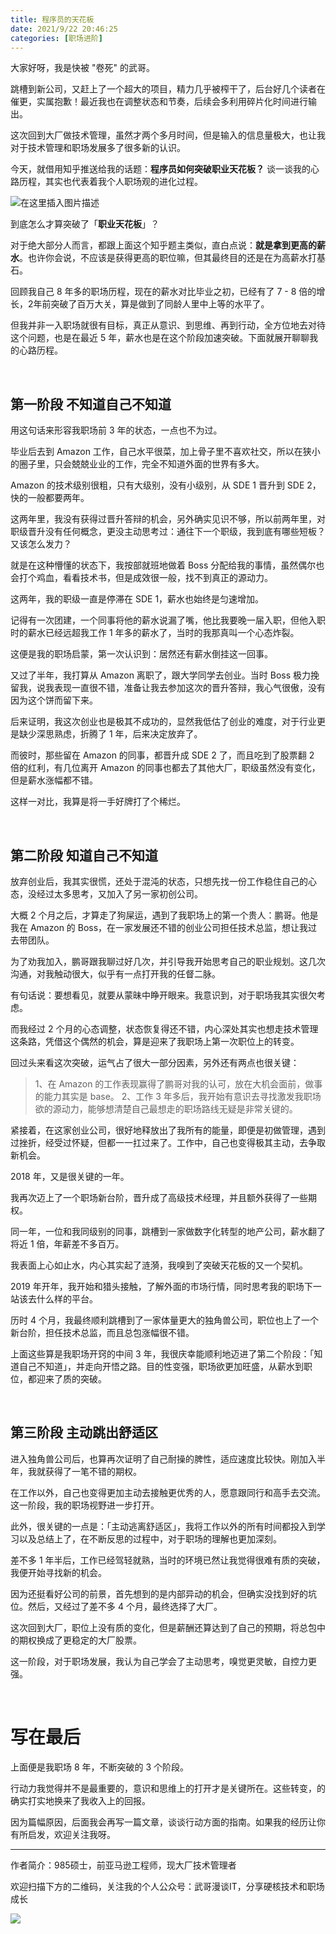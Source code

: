 ```yaml
---
title: 程序员的天花板
date: 2021/9/22 20:46:25
categories: [职场进阶]
---
```


大家好呀，我是快被 "卷死" 的武哥。

跳槽到新公司，又赶上了一个超大的项目，精力几乎被榨干了，后台好几个读者在催更，实属抱歉！最近我也在调整状态和节奏，后续会多利用碎片化时间进行输出。

这次回到大厂做技术管理，虽然才两个多月时间，但是输入的信息量极大，也让我对于技术管理和职场发展多了很多新的认识。

今天，就借用知乎推送给我的话题：**程序员如何突破职业天花板？** 谈一谈我的心路历程，其实也代表着我个人职场观的进化过程。

<!-- more -->

![在这里插入图片描述](https://img-blog.csdnimg.cn/4eed378a7f654a77ae08c43e95bc69d0.png?x-oss-process=image/watermark,type_ZHJvaWRzYW5zZmFsbGJhY2s,shadow_50,text_Q1NETiBA5q2m5ZOl5ryr6LCISVQ=,size_20,color_FFFFFF,t_70,g_se,x_16#pic_center)

到底怎么才算突破了「**职业天花板**」？

对于绝大部分人而言，都跟上面这个知乎题主类似，直白点说：**就是拿到更高的薪水**。也许你会说，不应该是获得更高的职位嘛，但其最终目的还是在为高薪水打基石。

回顾我自己 8 年多的职场历程，现在的薪水对比毕业之初，已经有了 7 - 8 倍的增长，2年前突破了百万大关，算是做到了同龄人里中上等的水平了。

但我并非一入职场就很有目标，真正从意识、到思维、再到行动，全方位地去对待这个问题，也是在最近 5 年，薪水也是在这个阶段加速突破。下面就展开聊聊我的心路历程。

<br/>

## 第一阶段  不知道自己不知道

用这句话来形容我职场前 3 年的状态，一点也不为过。

毕业后去到 Amazon 工作，自己水平很菜，加上骨子里不喜欢社交，所以在狭小的圈子里，只会兢兢业业的工作，完全不知道外面的世界有多大。

Amazon 的技术级别很粗，只有大级别，没有小级别，从 SDE 1 晋升到 SDE 2，快的一般都要两年。

这两年里，我没有获得过晋升答辩的机会，另外确实见识不够，所以前两年里，对职级晋升没有任何概念，更没主动思考过：通往下一个职级，我到底有哪些短板？又该怎么发力？

就是在这种懵懂的状态下，我按部就班地做着 Boss 分配给我的事情，虽然偶尔也会打个鸡血，看看技术书，但是成效很一般，找不到真正的源动力。

这两年，我的职级一直是停滞在 SDE 1，薪水也始终是匀速增加。

记得有一次团建，一个同事将他的薪水说漏了嘴，他比我要晚一届入职，但他入职时的薪水已经远超我工作 1 年多的薪水了，当时的我那真叫一个心态炸裂。

这便是我的职场启蒙，第一次认识到：居然还有薪水倒挂这一回事。

又过了半年，我打算从 Amazon 离职了，跟大学同学去创业。当时 Boss 极力挽留我，说我表现一直很不错，准备让我去参加这次的晋升答辩，我心气很傲，没有因为这个饼而留下来。

后来证明，我这次创业也是极其不成功的，显然我低估了创业的难度，对于行业更是缺少深思熟虑，折腾了 1 年，后来决定放弃了。

而彼时，那些留在 Amazon 的同事，都晋升成 SDE 2 了，而且吃到了股票翻 2 倍的红利，有几位离开 Amazon 的同事也都去了其他大厂，职级虽然没有变化，但是薪水涨幅都不错。

这样一对比，我算是将一手好牌打了个稀烂。

<br/>

## 第二阶段 知道自己不知道
放弃创业后，我其实很慌，还处于混沌的状态，只想先找一份工作稳住自己的心态，没经过太多思考，又加入了另一家初创公司。

大概 2 个月之后，才算走了狗屎运，遇到了我职场上的第一个贵人：鹏哥。他是我在 Amazon 的 Boss，在一家发展还不错的创业公司担任技术总监，想让我过去带团队。

为了劝我加入，鹏哥跟我聊过好几次，并引导我开始思考自己的职业规划。这几次沟通，对我触动很大，似乎有一点打开我的任督二脉。

有句话说：要想看见，就要从蒙昧中睁开眼来。我意识到，对于职场我其实很欠考虑。

而我经过 2 个月的心态调整，状态恢复得还不错，内心深处其实也想走技术管理这条路，凭借这个偶然的机会，算是迎来了我职场上第一次职位上的转变。

回过头来看这次突破，运气占了很大一部分因素，另外还有两点也很关键：
>1、在 Amazon 的工作表现赢得了鹏哥对我的认可，放在大机会面前，做事的能力其实是 base。
>2、工作 3 年多后，我开始有意识去寻找激发我职场欲的源动力，能够想清楚自己最想走的职场路线无疑是非常关键的。

紧接着，在这家创业公司，很好地释放出了我所有的能量，即便是初做管理，遇到过挫折，经受过怀疑，但都一一扛过来了。工作中，自己也变得极其主动，去争取新机会。

2018 年，又是很关键的一年。

我再次迈上了一个职场新台阶，晋升成了高级技术经理，并且额外获得了一些期权。

同一年，一位和我同级别的同事，跳槽到一家做数字化转型的地产公司，薪水翻了将近 1 倍，年薪差不多百万。

我表面上心如止水，内心其实起了涟漪，我嗅到了突破天花板的又一个契机。

2019 年开年，我开始和猎头接触，了解外面的市场行情，同时思考我的职场下一站该去什么样的平台。

历时 4 个月，我最终顺利跳槽到了一家体量更大的独角兽公司，职位也上了一个新台阶，担任技术总监，而且总包涨幅很不错。

上面这些算是我职场开窍的中间 3 年，我很庆幸能顺利地迈进了第二个阶段：「知道自己不知道」，并走向开悟之路。目的性变强，职场欲更加旺盛，从薪水到职位，都迎来了质的突破。


<br/>

## 第三阶段 主动跳出舒适区
进入独角兽公司后，也算再次证明了自己耐操的脾性，适应速度比较快。刚加入半年，我就获得了一笔不错的期权。

在工作以外，自己也变得更加主动去接触更优秀的人，愿意跟同行和高手去交流。这一阶段，我的职场视野进一步打开。

此外，很关键的一点是：「主动逃离舒适区」，我将工作以外的所有时间都投入到学习以及总结上了，在不断反思的过程中，对于职场的理解也更加深刻。

差不多 1 年半后，工作已经驾轻就熟，当时的环境已然让我觉得很难有质的突破，我便开始寻找新的机会。

因为还挺看好公司的前景，首先想到的是内部异动的机会，但确实没找到好的坑位。然后，又经过了差不多 4 个月，最终选择了大厂。

这次回到大厂，职位上没有质的变化，但是薪酬还算达到了自己的预期，将总包中的期权换成了更稳定的大厂股票。

这一阶段，对于职场发展，我认为自己学会了主动思考，嗅觉更灵敏，自控力更强。

<br/>

# 写在最后
上面便是我职场 8 年，不断突破的 3 个阶段。

行动力我觉得并不是最重要的，意识和思维上的打开才是关键所在。这些转变，的确实打实地换来了我收入上的回报。

因为篇幅原因，后面我会再写一篇文章，谈谈行动方面的指南。如果我的经历让你有所启发，欢迎关注我呀。

---

作者简介：985硕士，前亚马逊工程师，现大厂技术管理者

欢迎扫描下方的二维码，关注我的个人公众号：武哥漫谈IT，分享硬核技术和职场成长

![](https://img-blog.csdnimg.cn/20201107215432925.jpg)